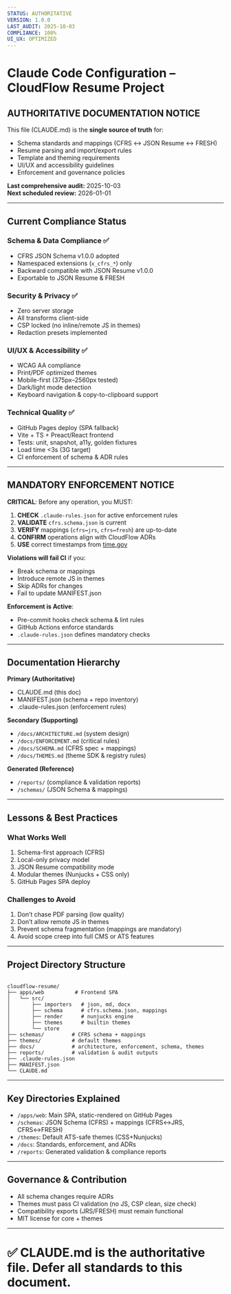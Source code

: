 ```yaml
---
STATUS: AUTHORITATIVE
VERSION: 1.0.0
LAST_AUDIT: 2025-10-03
COMPLIANCE: 100%
UI_UX: OPTIMIZED
---
```


# Claude Code Configuration – CloudFlow Resume Project

## AUTHORITATIVE DOCUMENTATION NOTICE

This file (CLAUDE.md) is the **single source of truth** for:

- Schema standards and mappings (CFRS ↔ JSON Resume ↔ FRESH)
- Resume parsing and import/export rules
- Template and theming requirements
- UI/UX and accessibility guidelines
- Enforcement and governance policies

**Last comprehensive audit:** 2025-10-03  
**Next scheduled review:** 2026-01-01

---

## Current Compliance Status

### Schema & Data Compliance ✅

- CFRS JSON Schema v1.0.0 adopted
- Namespaced extensions (`x_cfrs_*`) only
- Backward compatible with JSON Resume v1.0.0
- Exportable to JSON Resume & FRESH

### Security & Privacy ✅

- Zero server storage
- All transforms client-side
- CSP locked (no inline/remote JS in themes)
- Redaction presets implemented

### UI/UX & Accessibility ✅

- WCAG AA compliance
- Print/PDF optimized themes
- Mobile-first (375px–2560px tested)
- Dark/light mode detection
- Keyboard navigation & copy-to-clipboard support

### Technical Quality ✅

- GitHub Pages deploy (SPA fallback)
- Vite + TS + Preact/React frontend
- Tests: unit, snapshot, a11y, golden fixtures
- Load time <3s (3G target)
- CI enforcement of schema & ADR rules

---

## MANDATORY ENFORCEMENT NOTICE

**CRITICAL**: Before any operation, you MUST:

1. **CHECK** `.claude-rules.json` for active enforcement rules
2. **VALIDATE** `cfrs.schema.json` is current
3. **VERIFY** mappings (`cfrs↔jrs`, `cfrs↔fresh`) are up-to-date
4. **CONFIRM** operations align with CloudFlow ADRs
5. **USE** correct timestamps from [time.gov](https://time.gov)

**Violations will fail CI** if you:

- Break schema or mappings
- Introduce remote JS in themes
- Skip ADRs for changes
- Fail to update MANIFEST.json

**Enforcement is Active**:

- Pre-commit hooks check schema & lint rules
- GitHub Actions enforce standards
- `.claude-rules.json` defines mandatory checks

---

## Documentation Hierarchy

**Primary (Authoritative)**

- CLAUDE.md (this doc)
- MANIFEST.json (schema + repo inventory)
- .claude-rules.json (enforcement rules)

**Secondary (Supporting)**

- `/docs/ARCHITECTURE.md` (system design)
- `/docs/ENFORCEMENT.md` (critical rules)
- `/docs/SCHEMA.md` (CFRS spec + mappings)
- `/docs/THEMES.md` (theme SDK & registry rules)

**Generated (Reference)**

- `/reports/` (compliance & validation reports)
- `/schemas/` (JSON Schema & mappings)

---

## Lessons & Best Practices

### What Works Well

1. Schema-first approach (CFRS)
2. Local-only privacy model
3. JSON Resume compatibility mode
4. Modular themes (Nunjucks + CSS only)
5. GitHub Pages SPA deploy

### Challenges to Avoid

1. Don’t chase PDF parsing (low quality)
2. Don’t allow remote JS in themes
3. Prevent schema fragmentation (mappings are mandatory)
4. Avoid scope creep into full CMS or ATS features

---

## Project Directory Structure

```

cloudflow-resume/
├── apps/web          # Frontend SPA
│   └── src/
│       ├── importers   # json, md, docx
│       ├── schema      # cfrs.schema.json, mappings
│       ├── render      # nunjucks engine
│       ├── themes      # builtin themes
│       └── store
├── schemas/         # CFRS schema + mappings
├── themes/          # default themes
├── docs/            # architecture, enforcement, schema, themes
├── reports/         # validation & audit outputs
├── .claude-rules.json
├── MANIFEST.json
└── CLAUDE.md

```

---

## Key Directories Explained

- `/apps/web`: Main SPA, static-rendered on GitHub Pages
- `/schemas`: JSON Schema (CFRS) + mappings (CFRS↔JRS, CFRS↔FRESH)
- `/themes`: Default ATS-safe themes (CSS+Nunjucks)
- `/docs`: Standards, enforcement, and ADRs
- `/reports`: Generated validation & compliance reports

---

## Governance & Contribution

- All schema changes require ADRs
- Themes must pass CI validation (no JS, CSP clean, size check)
- Compatibility exports (JRS/FRESH) must remain functional
- MIT license for core + themes

---

# ✅ CLAUDE.md is the authoritative file. Defer all standards to this document.
